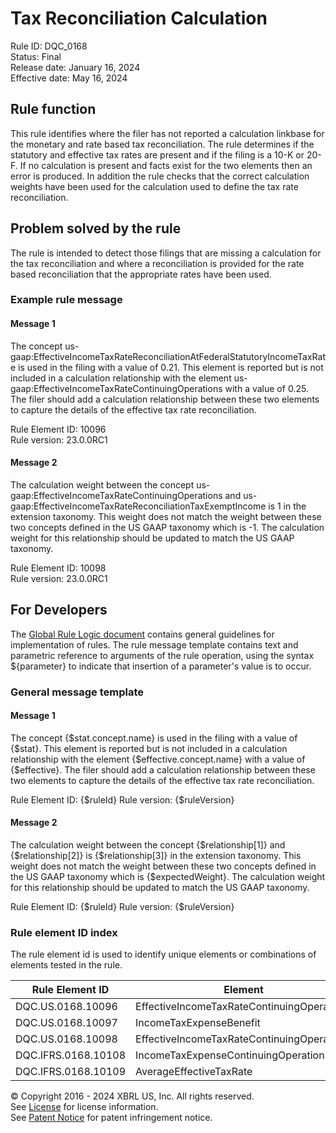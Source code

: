 # Tax Reconciliation Calculation  
Rule ID: DQC_0168  
Status: Final  
Release date: January 16, 2024  
Effective date: May 16, 2024  
  
## Rule function
This rule identifies where the filer has not reported a calculation linkbase for the monetary and rate based tax reconciliation.  The rule determines if the statutory and effective tax rates are present and if the filing is a 10-K or 20-F. If no calculation is present and facts exist for the two elements then an error is produced. In addition the rule checks that the correct calculation weights have been used for the calculation used to define the tax rate reconciliation.

## Problem solved by the rule  
The rule is intended to detect those filings that are missing a calculation for the tax reconciliation and where a reconciliation is provided for the rate based reconciliation that the appropriate rates have been used.    

### Example rule message
#### Message 1
The concept us-gaap:EffectiveIncomeTaxRateReconciliationAtFederalStatutoryIncomeTaxRate is used in the filing with a value of 0.21.  This element is reported but is not included in a calculation relationship with the element  us-gaap:EffectiveIncomeTaxRateContinuingOperations with a value of 0.25.  The filer should add a calculation relationship between these two elements to capture the details of the effective tax rate reconciliation.

Rule Element ID: 10096  
Rule version: 23.0.0RC1

#### Message 2
The calculation weight between the concept us-gaap:EffectiveIncomeTaxRateContinuingOperations and us-gaap:EffectiveIncomeTaxRateReconciliationTaxExemptIncome is 1 in the extension taxonomy.  This weight does not match the weight between these two concepts defined in the US GAAP taxonomy which is -1. The calculation weight for this relationship should be updated to match the US GAAP taxonomy.

Rule Element ID: 10098  
Rule version: 23.0.0RC1 

## For Developers  
The [Global Rule Logic document](https://github.com/DataQualityCommittee/dqc_us_rules/blob/master/docs/GlobalRuleLogic.md) contains general guidelines for implementation of rules. The rule message template contains text and parametric reference to arguments of the rule operation, using the syntax ${parameter} to indicate that insertion of a parameter's value is to occur. 

### General message template
#### Message 1
The concept {$stat.concept.name} is used in the filing with a value of {$stat}.  This element is reported but is not included in a calculation relationship with the element  {$effective.concept.name} with a value of {$effective}.  The filer should add a calculation relationship between these two elements to capture the details of the effective tax rate reconciliation.

Rule Element ID: {$ruleId}
Rule version: {$ruleVersion}
#### Message 2
The calculation weight between the concept {$relationship[1]} and {$relationship[2]} is {$relationship[3]} in the extension taxonomy.  This weight does not match the weight between these two concepts defined in the US GAAP taxonomy which is {$expectedWeight}. The calculation weight for this relationship should be updated to match the US GAAP taxonomy.

Rule Element ID: {$ruleId}
Rule version: {$ruleVersion}  

### Rule element ID index  
The rule element id is used to identify unique elements or combinations of elements tested in the rule.

|Rule Element ID|Element|
|--- |--- |
| DQC.US.0168.10096 | EffectiveIncomeTaxRateContinuingOperations |
| DQC.US.0168.10097 | IncomeTaxExpenseBenefit |
| DQC.US.0168.10098 | EffectiveIncomeTaxRateContinuingOperations |
| DQC.IFRS.0168.10108 | IncomeTaxExpenseContinuingOperations |
| DQC.IFRS.0168.10109 | AverageEffectiveTaxRate |

© Copyright 2016 - 2024 XBRL US, Inc. All rights reserved.   
See [License](https://xbrl.us/dqc-license) for license information.  
See [Patent Notice](https://xbrl.us/dqc-patent) for patent infringement notice.  